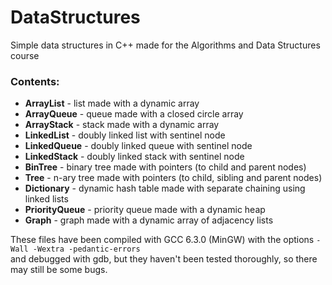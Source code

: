 # DataStructures
Simple data structures in C++ made for the Algorithms and Data Structures course

### Contents:
* **ArrayList** - list made with a dynamic array  
* **ArrayQueue** - queue made with a closed circle array  
* **ArrayStack** - stack made with a dynamic array  
* **LinkedList** - doubly linked list with sentinel node  
* **LinkedQueue** - doubly linked queue with sentinel node  
* **LinkedStack** - doubly linked stack with sentinel node  
* **BinTree** - binary tree made with pointers (to child and parent nodes)  
* **Tree** - n-ary tree made with pointers (to child, sibling and parent nodes)  
* **Dictionary** - dynamic hash table made with separate chaining using linked lists  
* **PriorityQueue** - priority queue made with a dynamic heap  
* **Graph** - graph made with a dynamic array of adjacency lists  
  
These files have been compiled with GCC 6.3.0 (MinGW) with the options `-Wall -Wextra -pedantic-errors`  
and debugged with gdb, but they haven't been tested thoroughly, so there may still be some bugs.
